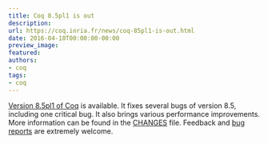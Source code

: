 ```yaml
---
title: Coq 8.5pl1 is out
description:
url: https://coq.inria.fr/news/coq-85pl1-is-out.html
date: 2016-04-10T00:00:00-00:00
preview_image:
featured:
authors:
- coq
tags:
- coq
---
```



<a href="https://coq.inria.fr/coq-85">Version 8.5pl1 of Coq</a> is available. It fixes several bugs
of version 8.5, including one critical bug. It also brings various performance
improvements.  More information can be found in the <a href="https://coq.inria.fr/distrib/V8.5pl1/CHANGES">CHANGES</a> file. Feedback and <a href="https://coq.inria.fr/bugs">bug reports</a> are extremely welcome.

 
